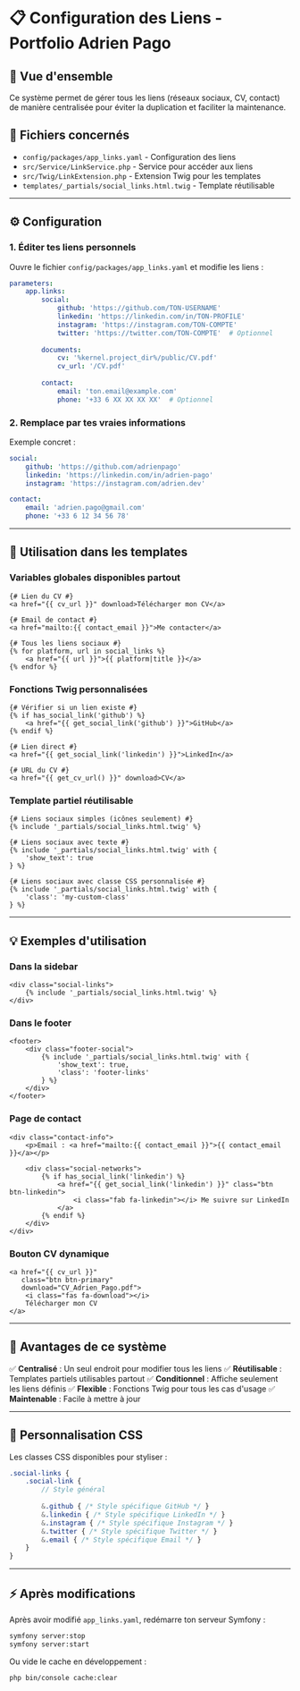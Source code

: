# 📋 Configuration des Liens - Portfolio Adrien Pago

## 🎯 Vue d'ensemble

Ce système permet de gérer tous les liens (réseaux sociaux, CV, contact) de manière centralisée pour éviter la duplication et faciliter la maintenance.

## 📁 Fichiers concernés

- `config/packages/app_links.yaml` - Configuration des liens
- `src/Service/LinkService.php` - Service pour accéder aux liens
- `src/Twig/LinkExtension.php` - Extension Twig pour les templates
- `templates/_partials/social_links.html.twig` - Template réutilisable

---

## ⚙️ Configuration

### 1. Éditer tes liens personnels

Ouvre le fichier `config/packages/app_links.yaml` et modifie les liens :

```yaml
parameters:
    app.links:
        social:
            github: 'https://github.com/TON-USERNAME'
            linkedin: 'https://linkedin.com/in/TON-PROFILE'
            instagram: 'https://instagram.com/TON-COMPTE'
            twitter: 'https://twitter.com/TON-COMPTE'  # Optionnel
        
        documents:
            cv: '%kernel.project_dir%/public/CV.pdf'
            cv_url: '/CV.pdf'
        
        contact:
            email: 'ton.email@example.com'
            phone: '+33 6 XX XX XX XX'  # Optionnel
```

### 2. Remplace par tes vraies informations

Exemple concret :
```yaml
social:
    github: 'https://github.com/adrienpago'
    linkedin: 'https://linkedin.com/in/adrien-pago'
    instagram: 'https://instagram.com/adrien.dev'

contact:
    email: 'adrien.pago@gmail.com'
    phone: '+33 6 12 34 56 78'
```

---

## 🚀 Utilisation dans les templates

### Variables globales disponibles partout

```twig
{# Lien du CV #}
<a href="{{ cv_url }}" download>Télécharger mon CV</a>

{# Email de contact #}
<a href="mailto:{{ contact_email }}">Me contacter</a>

{# Tous les liens sociaux #}
{% for platform, url in social_links %}
    <a href="{{ url }}">{{ platform|title }}</a>
{% endfor %}
```

### Fonctions Twig personnalisées

```twig
{# Vérifier si un lien existe #}
{% if has_social_link('github') %}
    <a href="{{ get_social_link('github') }}">GitHub</a>
{% endif %}

{# Lien direct #}
<a href="{{ get_social_link('linkedin') }}">LinkedIn</a>

{# URL du CV #}
<a href="{{ get_cv_url() }}" download>CV</a>
```

### Template partiel réutilisable

```twig
{# Liens sociaux simples (icônes seulement) #}
{% include '_partials/social_links.html.twig' %}

{# Liens sociaux avec texte #}
{% include '_partials/social_links.html.twig' with {
    'show_text': true
} %}

{# Liens sociaux avec classe CSS personnalisée #}
{% include '_partials/social_links.html.twig' with {
    'class': 'my-custom-class'
} %}
```

---

## 💡 Exemples d'utilisation

### Dans la sidebar
```twig
<div class="social-links">
    {% include '_partials/social_links.html.twig' %}
</div>
```

### Dans le footer
```twig
<footer>
    <div class="footer-social">
        {% include '_partials/social_links.html.twig' with {
            'show_text': true,
            'class': 'footer-links'
        } %}
    </div>
</footer>
```

### Page de contact
```twig
<div class="contact-info">
    <p>Email : <a href="mailto:{{ contact_email }}">{{ contact_email }}</a></p>
    
    <div class="social-networks">
        {% if has_social_link('linkedin') %}
            <a href="{{ get_social_link('linkedin') }}" class="btn btn-linkedin">
                <i class="fab fa-linkedin"></i> Me suivre sur LinkedIn
            </a>
        {% endif %}
    </div>
</div>
```

### Bouton CV dynamique
```twig
<a href="{{ cv_url }}" 
   class="btn btn-primary" 
   download="CV_Adrien_Pago.pdf">
    <i class="fas fa-download"></i>
    Télécharger mon CV
</a>
```

---

## 🔧 Avantages de ce système

✅ **Centralisé** : Un seul endroit pour modifier tous les liens
✅ **Réutilisable** : Templates partiels utilisables partout
✅ **Conditionnel** : Affiche seulement les liens définis
✅ **Flexible** : Fonctions Twig pour tous les cas d'usage
✅ **Maintenable** : Facile à mettre à jour

---

## 🎨 Personnalisation CSS

Les classes CSS disponibles pour styliser :

```scss
.social-links {
    .social-link {
        // Style général
        
        &.github { /* Style spécifique GitHub */ }
        &.linkedin { /* Style spécifique LinkedIn */ }
        &.instagram { /* Style spécifique Instagram */ }
        &.twitter { /* Style spécifique Twitter */ }
        &.email { /* Style spécifique Email */ }
    }
}
```

---

## ⚡ Après modifications

Après avoir modifié `app_links.yaml`, redémarre ton serveur Symfony :

```bash
symfony server:stop
symfony server:start
```

Ou vide le cache en développement :
```bash
php bin/console cache:clear
``` 
